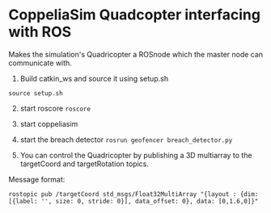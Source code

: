 # CoppeliaSim Quadcopter interfacing with ROS

Makes the simulation's Quadricopter a ROSnode which the master node can communicate with.

1. Build catkin_ws and source it using setup.sh
```
source setup.sh
```

2. start roscore
`roscore`

3. start coppeliasim

4. start the breach detector
`rosrun geofencer breach_detector.py`

5. You can control the Quadricopter by publishing a 3D multiarray to the targetCoord and targetRotation topics.

Message format:

`rostopic pub /targetCoord std_msgs/Float32MultiArray "{layout : {dim: [{label: '', size: 0, stride: 0}], data_offset: 0}, data: [0,1.6,0]}"`

